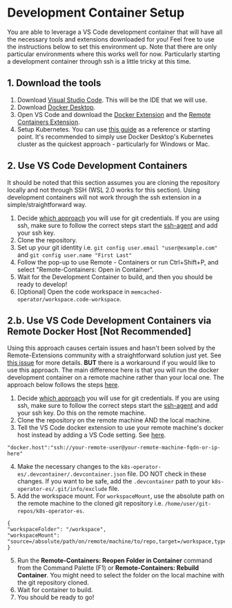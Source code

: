 # Development Container Setup
You are able to leverage a VS Code development container that will have all the necessary tools and extensions downloaded for you! Feel free to use the instructions below to set this environment up. Note that there are only particular environments where this works well for now. Particularly starting a development container through ssh is a little tricky at this time.

## 1. Download the tools
1. Download [Visual Studio Code](https://code.visualstudio.com/Download). This will be the IDE that we will use.
2. Download [Docker Desktop](https://www.docker.com/products/docker-desktop). 
3. Open VS Code and download the [Docker Extension](https://marketplace.visualstudio.com/items?itemName=ms-azuretools.vscode-docker#:~:text=Docker%20for%20Visual%20Studio%20Code%20The%20Docker%20extension,Visual%20Studio%20Code%20documentation%20site%20to%20get%20started.) and the [Remote Containers Extension](https://marketplace.visualstudio.com/items?itemName=ms-vscode-remote.remote-containers).
4. Setup Kubernetes. You can use [this guide](./Kubernetes.md) as a reference or starting point. It's recommended to simply use Docker Desktop's Kubernetes cluster as the quickest approach - particularly for Windows or Mac.

## 2. Use VS Code Development Containers
It should be noted that this section assumes you are cloning the repository locally and not through SSH (WSL 2.0 works for this section). Using development containers will not work through the ssh extension in a simple/straightforward way.
1. Decide [which approach](https://code.visualstudio.com/docs/remote/containers#_sharing-git-credentials-with-your-container) you will use for git credentials. If you are using ssh, make sure to follow the correct steps start the [ssh-agent](https://code.visualstudio.com/docs/remote/containers#_using-ssh-keys) and add your ssh key.
2. Clone the repository.
3. Set up your git identity i.e. `git config user.email "user@example.com"` and `git config user.name "First Last"`
4. Follow the pop-up to use Remote - Containers or run Ctrl+Shift+P, and select "Remote-Containers: Open in Container".
5. Wait for the Development Container to build, and then you should be ready to develop!
6. [Optional] Open the code workspace in `memcached-operator/workspace.code-workspace`.

## 2.b. Use VS Code Development Containers via Remote Docker Host [Not Recommended]
Using this approach causes certain issues and hasn't been solved by the Remote-Extensions community with a straightforward solution just yet. See [this issue](https://github.com/microsoft/vscode-remote-release/issues/2994) for more details. **BUT** there is a workaround if you would like to use this approach. The main difference here is that you will run the docker development container on a remote machine rather than your local one. The approach below follows the steps [here](https://code.visualstudio.com/docs/remote/containers-advanced#_developing-inside-a-container-on-a-remote-docker-host).

1. Decide [which approach](https://code.visualstudio.com/docs/remote/containers#_sharing-git-credentials-with-your-container) you will use for git credentials. If you are using ssh, make sure to follow the correct steps start the [ssh-agent](https://code.visualstudio.com/docs/remote/containers#_using-ssh-keys) and add your ssh key. Do this on the remote machine.
2. Clone the repository on the remote machine AND the local machine.
3. Tell the VS Code docker extension to use your remote machine's docker host instead by adding a VS Code setting. See [here](https://code.visualstudio.com/docs/remote/containers-advanced#_a-basic-remote-example).
```
"docker.host":"ssh://your-remote-user@your-remote-machine-fqdn-or-ip-here"

```
4. Make the necessary changes to the `k8s-operator-es/.devcontainer/.devcontainer.json` file. DO NOT check in these changes. If you want to be safe, add the `.devcontainer` path to your `k8s-operator-es/.git/info/exclude` file.
  1. Add the workspace mount. For `workspaceMount`, use the absolute path on the remote machine to the cloned git repository i.e. `/home/user/git-repos/k8s-operator-es`.
```
{
"workspaceFolder": "/workspace",
"workspaceMount": "source=/absolute/path/on/remote/machine/to/repo,target=/workspace,type=bind,consistency=cached"
}
```
5. Run the **Remote-Containers: Reopen Folder in Container** command from the Command Palette (F1) or **Remote-Containers: Rebuild Container**. You might need to select the folder on the local machine with the git repository cloned. 
6. Wait for container to build.
7. You should be ready to go!


